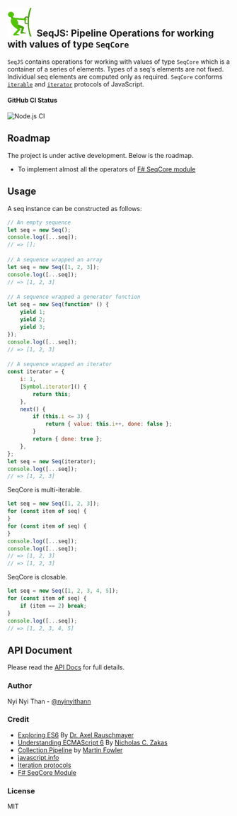 ## <img src="assets/seq_logo.png" alt="seq logo" width="56" height="66">&nbsp;&nbsp;SeqJS: Pipeline Operations for working with values of type `SeqCore` 

`SeqJS` contains operations for working with values of type `SeqCore` which is a container of a series of elements. Types of
a seq's elements are not fixed. Individual seq elements are computed only as required.
`SeqCore`
conforms [`iterable`](https://developer.mozilla.org/en-US/docs/Web/JavaScript/Reference/Iteration_protocols#The_iterable_protocol)
and [`iterator`](https://developer.mozilla.org/en-US/docs/Web/JavaScript/Reference/Iteration_protocols#The_iterator_protocol)
protocols of JavaScript.

#### GitHub CI Status
![Node.js CI](https://github.com/nyinyithann/SeqJS/workflows/Node.js%20CI/badge.svg?branch=master&event=push)

## Roadmap

The project is under active development. Below is the roadmap.

- To implement almost all the operators
  of  [F# SeqCore module](https://fsharp.github.io/fsharp-core-docs/reference/fsharp-collections-seqmodule.html)


## Usage

A seq instance can be constructed as follows:

```javascript
// An empty sequence
let seq = new Seq();
console.log([...seq]);
// => [];

// A sequence wrapped an array
let seq = new Seq([1, 2, 3]);
console.log([...seq]);
// => [1, 2, 3]

// A sequence wrapped a generator function
let seq = new Seq(function* () {
    yield 1;
    yield 2;
    yield 3;
});
console.log([...seq]);
// => [1, 2, 3]

// A sequence wrapped an iterator
const iterator = {
    i: 1,
    [Symbol.iterator]() {
        return this;
    },
    next() {
        if (this.i <= 3) {
            return { value: this.i++, done: false };
        }
        return { done: true };
    },
};
let seq = new Seq(iterator);
console.log([...seq]);
// => [1, 2, 3]
```

SeqCore is multi-iterable.

```javascript
let seq = new Seq([1, 2, 3]);
for (const item of seq) {
}
for (const item of seq) {
}
console.log([...seq]);
console.log([...seq]);
// => [1, 2, 3]
// => [1, 2, 3]
```

SeqCore is closable.

```javascript
let seq = new Seq([1, 2, 3, 4, 5]);
for (const item of seq) {
    if (item == 2) break;
}
console.log([...seq]);
// => [1, 2, 3, 4, 5]
```

## API Document
Please read the [API Docs](api.md) for full details.

### Author

Nyi Nyi Than - [@nyinyithann](https://www.linkedin.com/in/nyinyithan/)

### Credit

- [Exploring ES6](https://exploringjs.com/es6.html) By [Dr. Axel Rauschmayer](https://2ality.com/p/about.html)
- [Understanding ECMAScript 6](https://leanpub.com/understandinges6) By [Nicholas C. Zakas](https://humanwhocodes.com/)
- [Collection Pipeline](https://martinfowler.com/articles/collection-pipeline/)
  by [Martin Fowler](https://martinfowler.com/)
- [javascript.info](https://javascript.info/)
- [Iteration protocols](https://developer.mozilla.org/en-US/docs/Web/JavaScript/Reference/Iteration_protocols)
- [F# SeqCore Module](https://fsharp.github.io/fsharp-core-docs/reference/fsharp-collections-seqmodule.html)

### License

MIT
